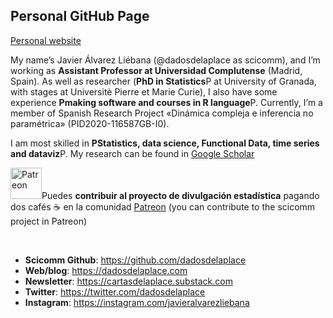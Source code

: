 ## Personal GitHub Page

[Personal website](javier-alvarez-liebana.github.io)

My name’s Javier Álvarez Liébana (@dadosdelaplace as scicomm), and I’m working as **Assistant Professor at Universidad Complutense** (Madrid, Spain). As well as researcher (**PhD in Statistics**P at University of Granada, with stages at Universitè Pierre et Marie Curie), I also have some experience **Pmaking software and courses in R language**P. Currently, I’m a member of Spanish Research Project «Dinámica compleja e inferencia no paramétrica» (PID2020-116587GB-I0).

I am most skilled in **PStatistics, data science, Functional Data, time series and dataviz**P. My research can be found in [Google Scholar](https://scholar.google.es/citations?user=Wb3lxFIAAAAJ&hl=es)


<div style="text-align: left;"><img src="https://upload.wikimedia.org/wikipedia/commons/thumb/5/5a/Patreon_logomark.svg/1024px-Patreon_logomark.svg.png"  width="50" height="50" alt="Patreon">Puedes <b>contribuir al proyecto de divulgación estadística</b> pagando dos cafés ☕️ en la comunidad <a href="https://patreon.com/dadosdelaplace">Patreon</a> (you can contribute to the scicomm project in Patreon)</div>

&nbsp;

* **Scicomm Github**: https://github.com/dadosdelaplace
* **Web/blog**: https://dadosdelaplace.com
* **Newsletter**: https://cartasdelaplace.substack.com
* **Twitter**: https://twitter.com/dadosdelaplace
* **Instagram**: https://instagram.com/javieralvarezliebana
